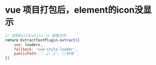 # vue 项目打包后，element的icon没显示


```javascript
// 找到build/utils.js 配置文件
return ExtractTextPlugin.extract({
    use: loaders,
    fallback: 'vue-style-loader',
    publicPath: '../../', //新增
})
```
